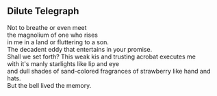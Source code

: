 Dilute Telegraph
----------------
Not to breathe or even meet  
the magnolium of one who rises  
in me in a land or fluttering to a son.  
The decadent eddy that entertains in your promise.  
Shall we set forth? This weak kis and trusting acrobat executes me  
with it's manly starlights like lip and eye  
and dull shades of sand-colored fragrances of strawberry like hand and hats.  
But the bell lived the memory.  
